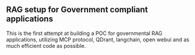 ## RAG setup for Government compliant applications
This is the first attempt at building a POC for governmental RAG applications, utilizing MCP protocol, QDrant, langchain, open webui and as much efficient code as possible.
